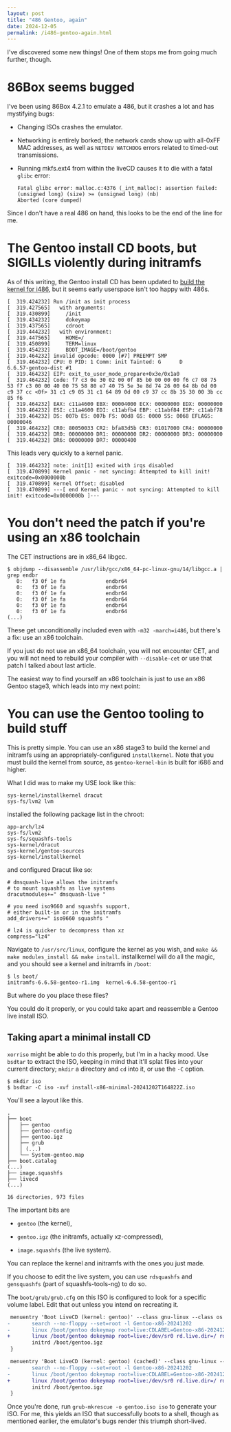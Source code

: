 ```yaml
---
layout: post
title: "486 Gentoo, again"
date: 2024-12-05
permalink: /i486-gentoo-again.html
---
```


I've discovered some new things!
One of them stops me from going much further, though.

# 86Box seems bugged

I've been using 86Box 4.2.1 to emulate a 486,
but it crashes a lot and has mystifying bugs:

* Changing ISOs crashes the emulator.

* Networking is entirely borked;
  the network cards show up with all-0xFF MAC addresses,
  as well as `NETDEV WATCHDOG` errors related to timed-out transmissions.

* Running mkfs.ext4 from within the liveCD
  causes it to die with a fatal `glibc` error:

  ```
  Fatal glibc error: malloc.c:4376 (_int_malloc): assertion failed: (unsigned long) (size) >= (unsigned long) (nb)
  Aborted (core dumped)
  ```

Since I don't have a real 486 on hand,
this looks to be the end of the line for me.

# The Gentoo install CD boots, but SIGILLs violently during initramfs

As of this writing, the Gentoo install CD has been updated to
[build the kernel for i486](https://github.com/gentoo/releng/commit/033a719e870cdf5b63573db9b609a43518ea30e1),
but it seems early userspace isn't too happy with 486s.

```
[  319.424232] Run /init as init process
[  319.427565]   with arguments:
[  319.430899]     /init
[  319.434232]     dokeymap
[  319.437565]     cdroot
[  319.444232]   with environment:
[  319.447565]     HOME=/
[  319.450899]     TERM=linux
[  319.454232]     BOOT_IMAGE=/boot/gentoo
[  319.464232] invalid opcode: 0000 [#7] PREEMPT SMP
[  319.464232] CPU: 0 PID: 1 Comm: init Tainted: G      D            6.6.57-gentoo-dist #1
[  319.464232] EIP: exit_to_user_mode_prepare+0x3e/0x1a0
[  319.464232] Code: f7 c3 0e 30 02 00 0f 85 b0 00 00 00 f6 c7 08 75 53 f7 c3 00 00 40 00 75 58 80 e7 40 75 5e 3e 8d 74 26 00 64 8b 0d 00 c9 37 cc <0f> 31 c1 c9 05 31 c1 64 89 0d 00 c9 37 cc 8b 35 30 00 3b cc 85 f6
[  319.464232] EAX: c11a4600 EBX: 00004000 ECX: 00000000 EDX: 00000000
[  319.464232] ESI: c11a4600 EDI: c11abfb4 EBP: c11abf84 ESP: c11abf78
[  319.464232] DS: 007b ES: 007b FS: 00d8 GS: 0000 SS: 0068 EFLAGS: 00000046
[  319.464232] CR0: 80050033 CR2: bfa83d5b CR3: 01017000 CR4: 00000000
[  319.464232] DR0: 00000000 DR1: 00000000 DR2: 00000000 DR3: 00000000
[  319.464232] DR6: 00000000 DR7: 00000400
```

This leads very quickly to a kernel panic.

```
[  319.464232] note: init[1] exited with irqs disabled
[  319.470899] Kernel panic - not syncing: Attempted to kill init! exitcode=0x0000000b
[  319.470899] Kernel Offset: disabled
[  319.470899] ---[ end Kernel panic - not syncing: Attempted to kill init! exitcode=0x0000000b ]---
```

# You don't need the patch if you're using an x86 toolchain

The CET instructions are in x86_64 libgcc.

```console
$ objdump --disassemble /usr/lib/gcc/x86_64-pc-linux-gnu/14/libgcc.a | grep endbr
   0:   f3 0f 1e fa             endbr64
   0:   f3 0f 1e fa             endbr64
   0:   f3 0f 1e fa             endbr64
   0:   f3 0f 1e fa             endbr64
   0:   f3 0f 1e fa             endbr64
   0:   f3 0f 1e fa             endbr64
(...)
```

These get unconditionally included even with `-m32 -march=i486`, but
there's a fix: use an x86 toolchain.

If you just do not use an x86_64 toolchain, you will not encounter CET,
and you will not need to rebuild your compiler with `--disable-cet` or
use that patch I talked about last article.

The easiest way to find yourself an x86 toolchain is just to use an x86
Gentoo stage3, which leads into my next point:

# You can use the Gentoo tooling to build stuff

This is pretty simple.
You can use an x86 stage3 to build the kernel and initramfs
using an appropriately-configured `installkernel`.
Note that you must build the kernel from source,
as `gentoo-kernel-bin` is built for i686 and higher.

What I did was to make my USE look like this:

```
sys-kernel/installkernel dracut
sys-fs/lvm2 lvm
```


installed the following package list in the chroot:

```
app-arch/lz4
sys-fs/lvm2
sys-fs/squashfs-tools
sys-kernel/dracut
sys-kernel/gentoo-sources
sys-kernel/installkernel
```


and configured Dracut like so:

```
# dmsquash-live allows the initramfs
# to mount squashfs as live systems
dracutmodules+=" dmsquash-live "

# you need iso9660 and squashfs support,
# either built-in or in the initramfs
add_drivers+=" iso9660 squashfs "

# lz4 is quicker to decompress than xz
compress="lz4"
```

Navigate to `/usr/src/linux`, configure the kernel as you wish, and
`make && make modules_install && make install`.
installkernel will do all the magic,
and you should see a kernel and initramfs in `/boot`:

```
$ ls boot/
initramfs-6.6.58-gentoo-r1.img  kernel-6.6.58-gentoo-r1
```

But where do you place these files?

You could do it properly, or
you could take apart and reassemble
a Gentoo live install ISO.

## Taking apart a minimal install CD

`xorriso` might be able to do this properly, but I'm in a hacky mood.
Use `bsdtar` to extract the ISO,
keeping in mind that it'll splat files into your current directory;
`mkdir` a directory and `cd` into it, or use the `-C` option.

```
$ mkdir iso
$ bsdtar -C iso -xvf install-x86-minimal-20241202T164822Z.iso
```

You'll see a layout like this.

```
.
├── boot
│   ├── gentoo
│   ├── gentoo-config
│   ├── gentoo.igz
│   ├── grub
│   │ (...)
│   └── System-gentoo.map
├── boot.catalog
(...)
├── image.squashfs
├── livecd
(...)

16 directories, 973 files
```

The important bits are

* `gentoo` (the kernel),

* `gentoo.igz` (the initramfs, actually xz-compressed),

* `image.squashfs` (the live system).

You can replace the kernel and initramfs with the ones you just made.

If you choose to edit the live system,
you can use `rdsquashfs` and `gensquashfs` (part of squashfs-tools-ng)
to do so.

The `boot/grub/grub.cfg` on this ISO
is configured to look for a specific volume label.
Edit that out unless you intend on recreating it.

```diff
 menuentry 'Boot LiveCD (kernel: gentoo)' --class gnu-linux --class os {
-       search --no-floppy --set=root -l Gentoo-x86-20241202
-       linux /boot/gentoo dokeymap root=live:CDLABEL=Gentoo-x86-20241202 rd.live.dir=/ rd.live.squashimg=image.squashfs cdroot
+       linux /boot/gentoo dokeymap root=live:/dev/sr0 rd.live.dir=/ rd.live.squashimg=image.squashfs cdroot
        initrd /boot/gentoo.igz
 }

 menuentry 'Boot LiveCD (kernel: gentoo) (cached)' --class gnu-linux --class os {
-       search --no-floppy --set=root -l Gentoo-x86-20241202
-       linux /boot/gentoo dokeymap root=live:CDLABEL=Gentoo-x86-20241202 rd.live.dir=/ rd.live.squashimg=image.squashfs cdroot rd.live.ram=1
+       linux /boot/gentoo dokeymap root=live:/dev/sr0 rd.live.dir=/ rd.live.squashimg=image.squashfs cdroot rd.live.ram=1
        initrd /boot/gentoo.igz
 }
```

Once you're done, run `grub-mkrescue -o gentoo.iso iso` to generate your ISO.
For me, this yields an ISO that successfully boots to a shell,
though as mentioned earlier,
the emulator's bugs render this triumph short-lived.
